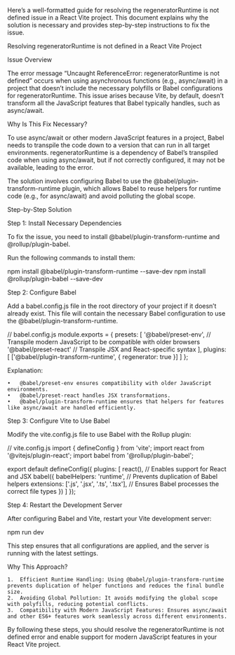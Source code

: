 Here’s a well-formatted guide for resolving the regeneratorRuntime is not defined issue in a React Vite project. This document explains why the solution is necessary and provides step-by-step instructions to fix the issue.

Resolving regeneratorRuntime is not defined in a React Vite Project

Issue Overview

The error message “Uncaught ReferenceError: regeneratorRuntime is not defined” occurs when using asynchronous functions (e.g., async/await) in a project that doesn’t include the necessary polyfills or Babel configurations for regeneratorRuntime. This issue arises because Vite, by default, doesn’t transform all the JavaScript features that Babel typically handles, such as async/await.

Why Is This Fix Necessary?

To use async/await or other modern JavaScript features in a project, Babel needs to transpile the code down to a version that can run in all target environments. regeneratorRuntime is a dependency of Babel’s transpiled code when using async/await, but if not correctly configured, it may not be available, leading to the error.

The solution involves configuring Babel to use the @babel/plugin-transform-runtime plugin, which allows Babel to reuse helpers for runtime code (e.g., for async/await) and avoid polluting the global scope.

Step-by-Step Solution

Step 1: Install Necessary Dependencies

To fix the issue, you need to install @babel/plugin-transform-runtime and @rollup/plugin-babel.

Run the following commands to install them:

npm install @babel/plugin-transform-runtime --save-dev
npm install @rollup/plugin-babel --save-dev

Step 2: Configure Babel

Add a babel.config.js file in the root directory of your project if it doesn’t already exist. This file will contain the necessary Babel configuration to use the @babel/plugin-transform-runtime.

// babel.config.js
module.exports = {
  presets: [
    '@babel/preset-env', // Transpile modern JavaScript to be compatible with older browsers
    '@babel/preset-react' // Transpile JSX and React-specific syntax
  ],
  plugins: [
    ['@babel/plugin-transform-runtime', { regenerator: true }]
  ]
};

Explanation:

	•	@babel/preset-env ensures compatibility with older JavaScript environments.
	•	@babel/preset-react handles JSX transformations.
	•	@babel/plugin-transform-runtime ensures that helpers for features like async/await are handled efficiently.

Step 3: Configure Vite to Use Babel

Modify the vite.config.js file to use Babel with the Rollup plugin:

// vite.config.js
import { defineConfig } from 'vite';
import react from '@vitejs/plugin-react';
import babel from '@rollup/plugin-babel';

export default defineConfig({
  plugins: [
    react(), // Enables support for React and JSX
    babel({
      babelHelpers: 'runtime', // Prevents duplication of Babel helpers
      extensions: ['.js', '.jsx', '.ts', '.tsx'], // Ensures Babel processes the correct file types
    })
  ]
});

Step 4: Restart the Development Server

After configuring Babel and Vite, restart your Vite development server:

npm run dev

This step ensures that all configurations are applied, and the server is running with the latest settings.

Why This Approach?

	1.	Efficient Runtime Handling: Using @babel/plugin-transform-runtime prevents duplication of helper functions and reduces the final bundle size.
	2.	Avoiding Global Pollution: It avoids modifying the global scope with polyfills, reducing potential conflicts.
	3.	Compatibility with Modern JavaScript Features: Ensures async/await and other ES6+ features work seamlessly across different environments.

By following these steps, you should resolve the regeneratorRuntime is not defined error and enable support for modern JavaScript features in your React Vite project.